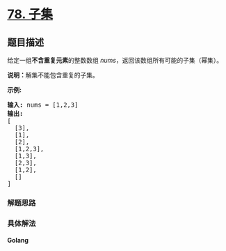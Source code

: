 # [78. 子集](https://leetcode-cn.com/problems/subsets)

## 题目描述
<!-- 这里写题目描述 -->
<p>给定一组<strong>不含重复元素</strong>的整数数组&nbsp;<em>nums</em>，返回该数组所有可能的子集（幂集）。</p>

<p><strong>说明：</strong>解集不能包含重复的子集。</p>

<p><strong>示例:</strong></p>

<pre><strong>输入:</strong> nums = [1,2,3]
<strong>输出:</strong>
[
  [3],
&nbsp; [1],
&nbsp; [2],
&nbsp; [1,2,3],
&nbsp; [1,3],
&nbsp; [2,3],
&nbsp; [1,2],
&nbsp; []
]</pre>



### 解题思路


### 具体解法

<!-- tabs:start -->

#### **Golang**
```go

```

<!-- tabs:end -->

